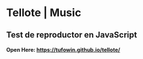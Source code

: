 # Tellote | Music

## Test de reproductor en JavaScript

#### Open Here: https://tufowin.github.io/tellote/
